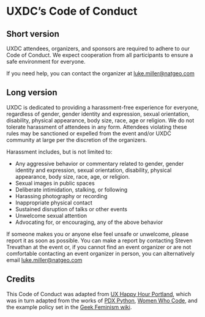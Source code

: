 # UXDC’s Code of Conduct

## Short version
UXDC attendees, organizers, and sponsors are required to adhere to our Code of Conduct. We expect cooperation from all participants to ensure a safe environment for everyone.

If you need help, you can contact the organizer at luke.miller@natgeo.com

## Long version
UXDC is dedicated to providing a harassment-free experience for everyone, regardless of gender, gender identity and expression, sexual orientation, disability, physical appearance, body size, race, age or religion. We do not tolerate harassment of attendees in any form. Attendees violating these rules may be sanctioned or expelled from the event and/or UXDC community at large per the discretion of the organizers.

Harassment includes, but is not limited to:
* Any aggressive behavior or commentary related to gender, gender identity and expression, sexual orientation, disability, physical appearance, body size, race, age, or religion.
* Sexual images in public spaces
* Deliberate intimidation, stalking, or following 
* Harassing photography or recording
* Inappropriate physical contact
* Sustained disruption of talks or other events
* Unwelcome sexual attention
* Advocating for, or encouraging, any of the above behavior

If someone makes you or anyone else feel unsafe or unwelcome, please report it as soon as possible. You can make a report by contacting Steven Trevathan at the event or, if you cannot find an event organizer or are not comfortable contacting an event organizer in person, you can alternatively email luke.miller@natgeo.com

## Credits
This Code of Conduct was adapted from [UX Happy Hour Portland](https://github.com/uxhappyhour-portland/codeofconduct), which was in turn adapted from the works of [PDX Python](http://www.meetup.com/pdxpython/pages/Code_of_Conduct/), [Women Who Code](https://github.com/WomenWhoCode/guidelines-resources/blob/master/code_of_conduct.md), and the example policy set in the [Geek Feminism wiki](http://geekfeminism.wikia.com/wiki/Conference_anti-harassment).
